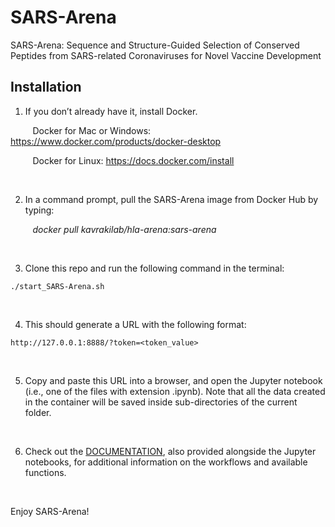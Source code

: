 # SARS-Arena
SARS-Arena: Sequence and Structure-Guided Selection of Conserved Peptides from SARS-related Coronaviruses for Novel Vaccine Development

## Installation
1. If you don’t already have it, install Docker.

&nbsp;&nbsp;&nbsp;&nbsp;&nbsp;&nbsp;&nbsp;&nbsp;&nbsp;Docker for Mac or Windows: https://www.docker.com/products/docker-desktop

&nbsp;&nbsp;&nbsp;&nbsp;&nbsp;&nbsp;&nbsp;&nbsp;&nbsp;Docker for Linux: https://docs.docker.com/install

&nbsp;

2. In a command prompt, pull the SARS-Arena image from Docker Hub by typing:

&nbsp;&nbsp;&nbsp;&nbsp;&nbsp;&nbsp;&nbsp;&nbsp;&nbsp;*docker pull kavrakilab/hla-arena:sars-arena*

&nbsp;

3. Clone this repo and run the following command in the terminal:

  `./start_SARS-Arena.sh`
  
  &nbsp;

4. This should generate a URL with the following format:

  `http://127.0.0.1:8888/?token=<token_value>`
  
  &nbsp;

5. Copy and paste this URL into a browser, and open the Jupyter notebook (i.e., one of the files with extension .ipynb). Note that all the data created in the container will be saved inside sub-directories of the current folder.

&nbsp;

6. Check out the [DOCUMENTATION](https://github.com/KavrakiLab/SARS-Arena/edit/master/DOCUMENTATION.html), also provided alongside the Jupyter notebooks, for additional information on the workflows and available functions.

&nbsp;

Enjoy SARS-Arena!

 
